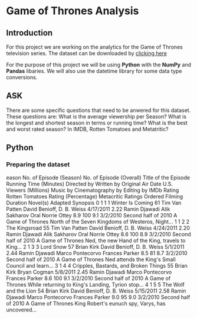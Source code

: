 # Game of Thrones Analysis


## Introduction

For this project we are working on the analytics for the Game of Thrones television series. The dataset can be downloaded by 
[clicking here](https://www.kaggle.com/datasets/iamsouravbanerjee/game-of-thrones-dataset)

For the purpose of this project we will be using **Python** with the **NumPy** and **Pandas** libaries. We will also use the datetime library for some data type conversions.

## ASK


There are some specific questions that need to be anwered for this dataset. These questions are:
What is the average viewership per Season? 
What is the longest and shortest season in terms or running time?
What is the best and worst rated season? In IMDB, Rotten Tomatoes and Metatritic?

## Python
### Preparing the dataset

eason 	No. of Episode (Season) 	No. of Episode (Overall) 	Title of the Episode 	Running Time (Minutes) 	Directed by 	Written by 	Original Air Date 	U.S. Viewers (Millions) 	Music by 	Cinematography by 	Editing by 	IMDb Rating 	Rotten Tomatoes Rating (Percentage) 	Metacritic Ratings 	Ordered 	Filming Duration 	Novel(s) Adapted 	Synopsis
0 	1 	1 	1 	Winter Is Coming 	61 	Tim Van Patten 	David Benioff, D. B. Weiss 	4/17/2011 	2.22 	Ramin Djawadi 	Alik Sakharov 	Oral Norrie Ottey 	8.9 	100 	9.1 	3/2/2010 	Second half of 2010 	A Game of Thrones 	North of the Seven Kingdoms of Westeros, Night...
1 	1 	2 	2 	The Kingsroad 	55 	Tim Van Patten 	David Benioff, D. B. Weiss 	4/24/2011 	2.20 	Ramin Djawadi 	Alik Sakharov 	Oral Norrie Ottey 	8.6 	100 	8.9 	3/2/2010 	Second half of 2010 	A Game of Thrones 	Ned, the new Hand of the King, travels to King...
2 	1 	3 	3 	Lord Snow 	57 	Brian Kirk 	David Benioff, D. B. Weiss 	5/1/2011 	2.44 	Ramin Djawadi 	Marco Pontecorvo 	Frances Parker 	8.5 	81 	8.7 	3/2/2010 	Second half of 2010 	A Game of Thrones 	Ned attends the King's Small Council and learn...
3 	1 	4 	4 	Cripples, Bastards, and Broken Things 	55 	Brian Kirk 	Bryan Cogman 	5/8/2011 	2.45 	Ramin Djawadi 	Marco Pontecorvo 	Frances Parker 	8.6 	100 	9.1 	3/2/2010 	Second half of 2010 	A Game of Thrones 	While returning to King's Landing, Tyrion stop...
4 	1 	5 	5 	The Wolf and the Lion 	54 	Brian Kirk 	David Benioff, D. B. Weiss 	5/15/2011 	2.58 	Ramin Djawadi 	Marco Pontecorvo 	Frances Parker 	9.0 	95 	9.0 	3/2/2010 	Second half of 2010 	A Game of Thrones 	King Robert's eunuch spy, Varys, has uncovered...
